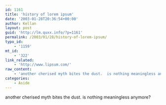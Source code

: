 ```yaml
---
id: 1161
title: 'history of lorem ipsum'
date: '2003-01-28T20:36:54+00:00'
author: Kellan
layout: post
guid: 'http://lm.quxx.info/?p=1161'
permalink: /2003/01/28/history-of-lorem-ipsum/
typo_id:
    - '1159'
mt_id:
    - '322'
link_related:
    - 'http://www.lipsum.com/'
raw_content:
    - 'another cherised myth bites the dust.  is nothing meaningless anymore?'
categories:
    - Aside
---
```


another cherised myth bites the dust. is nothing meaningless anymore?